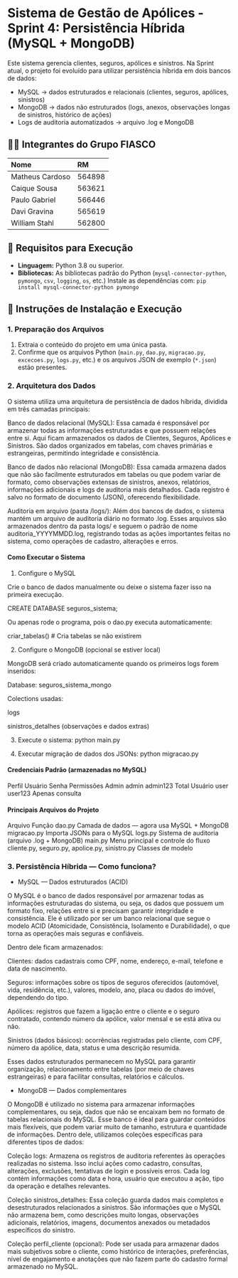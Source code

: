 # Sistema de Gestão de Apólices - Sprint 4: Persistência Híbrida (MySQL + MongoDB)

Este sistema gerencia clientes, seguros, apólices e sinistros.
Na Sprint atual, o projeto foi evoluído para utilizar persistência híbrida em dois bancos de dados:

- MySQL → dados estruturados e relacionais (clientes, seguros, apólices, sinistros)
- MongoDB → dados não estruturados (logs, anexos, observações longas de sinistros, histórico de ações)
- Logs de auditoria automatizados → arquivo .log e MongoDB

## 🧑‍💻 Integrantes do Grupo FIASCO

| Nome | RM |
| :--- | :--- |
| Matheus Cardoso | 564898 |
| Caique Sousa | 563621 |
| Paulo Gabriel | 566446 |
| Davi Gravina | 565619 |
| William Stahl | 562800 |

## 🚀 Requisitos para Execução

  * **Linguagem:** Python 3.8 ou superior.
  * **Bibliotecas:** As bibliotecas padrão do Python (`mysql-connector-python`, `pymongo`, `csv`, `logging`, `os`, etc.) Instale as dependências com: `pip install mysql-connector-python pymongo`

## 💾 Instruções de Instalação e Execução

### 1\. Preparação dos Arquivos

1.  Extraia o conteúdo do projeto em uma única pasta.
2.  Confirme que os arquivos Python (`main.py`, `dao.py`, `migracao.py`, `excecoes.py`, `logs.py`, etc.) e os arquivos JSON de exemplo (`*.json`) estão presentes.

### 2\. Arquitetura dos Dados

O sistema utiliza uma arquitetura de persistência de dados híbrida, dividida em três camadas principais:

Banco de dados relacional (MySQL):
Essa camada é responsável por armazenar todas as informações estruturadas e que possuem relações entre si. Aqui ficam armazenados os dados de Clientes, Seguros, Apólices e Sinistros. São dados organizados em tabelas, com chaves primárias e estrangeiras, permitindo integridade e consistência.

Banco de dados não relacional (MongoDB):
Essa camada armazena dados que não são facilmente estruturados em tabelas ou que podem variar de formato, como observações extensas de sinistros, anexos, relatórios, informações adicionais e logs de auditoria mais detalhados. Cada registro é salvo no formato de documento (JSON), oferecendo flexibilidade.

Auditoria em arquivo (pasta /logs/):
Além dos bancos de dados, o sistema mantém um arquivo de auditoria diário no formato .log. Esses arquivos são armazenados dentro da pasta logs/ e seguem o padrão de nome auditoria_YYYYMMDD.log, registrando todas as ações importantes feitas no sistema, como operações de cadastro, alterações e erros.

#### Como Executar o Sistema
1. Configure o MySQL

Crie o banco de dados manualmente ou deixe o sistema fazer isso na primeira execução.

CREATE DATABASE seguros_sistema;


Ou apenas rode o programa, pois o dao.py executa automaticamente:

criar_tabelas()  # Cria tabelas se não existirem

2. Configure o MongoDB (opcional se estiver local)

MongoDB será criado automaticamente quando os primeiros logs forem inseridos:

Database: seguros_sistema_mongo

Colections usadas:

logs

sinistros_detalhes (observações e dados extras)

3. Execute o sistema:
python main.py

4. Executar migração de dados dos JSONs:
python migracao.py

#### Credenciais Padrão (armazenadas no MySQL)
Perfil	Usuário	Senha	Permissões
Admin	admin	admin123	Total
Usuário	user	user123	Apenas consulta
#### Principais Arquivos do Projeto
Arquivo	Função
dao.py	Camada de dados — agora usa MySQL + MongoDB
migracao.py	Importa JSONs para o MySQL
logs.py	Sistema de auditoria (arquivo .log + MongoDB)
main.py	Menu principal e controle do fluxo
cliente.py, seguro.py, apolice.py, sinistro.py	Classes de modelo

### 3\. Persistência Híbrida — Como funciona?
- MySQL — Dados estruturados (ACID)

O MySQL é o banco de dados responsável por armazenar todas as informações estruturadas do sistema, ou seja, os dados que possuem um formato fixo, relações entre si e precisam garantir integridade e consistência. Ele é utilizado por ser um banco relacional que segue o modelo ACID (Atomicidade, Consistência, Isolamento e Durabilidade), o que torna as operações mais seguras e confiáveis.

Dentro dele ficam armazenados:

Clientes: dados cadastrais como CPF, nome, endereço, e-mail, telefone e data de nascimento.

Seguros: informações sobre os tipos de seguros oferecidos (automóvel, vida, residência, etc.), valores, modelo, ano, placa ou dados do imóvel, dependendo do tipo.

Apólices: registros que fazem a ligação entre o cliente e o seguro contratado, contendo número da apólice, valor mensal e se está ativa ou não.

Sinistros (dados básicos): ocorrências registradas pelo cliente, com CPF, número da apólice, data, status e uma descrição resumida.

Esses dados estruturados permanecem no MySQL para garantir organização, relacionamento entre tabelas (por meio de chaves estrangeiras) e para facilitar consultas, relatórios e cálculos.
- MongoDB — Dados complementares

O MongoDB é utilizado no sistema para armazenar informações complementares, ou seja, dados que não se encaixam bem no formato de tabelas relacionais do MySQL. Esse banco é ideal para guardar conteúdos mais flexíveis, que podem variar muito de tamanho, estrutura e quantidade de informações.
Dentro dele, utilizamos coleções específicas para diferentes tipos de dados:

Coleção logs:
Armazena os registros de auditoria referentes às operações realizadas no sistema. Isso inclui ações como cadastro, consultas, alterações, exclusões, tentativas de login e possíveis erros. Cada log contém informações como data e hora, usuário que executou a ação, tipo da operação e detalhes relevantes.

Coleção sinistros_detalhes:
Essa coleção guarda dados mais completos e desestruturados relacionados a sinistros. São informações que o MySQL não armazena bem, como descrições muito longas, observações adicionais, relatórios, imagens, documentos anexados ou metadados específicos do sinistro.

Coleção perfil_cliente (opcional):
Pode ser usada para armazenar dados mais subjetivos sobre o cliente, como histórico de interações, preferências, nível de engajamento e anotações que não fazem parte do cadastro formal armazenado no MySQL.
